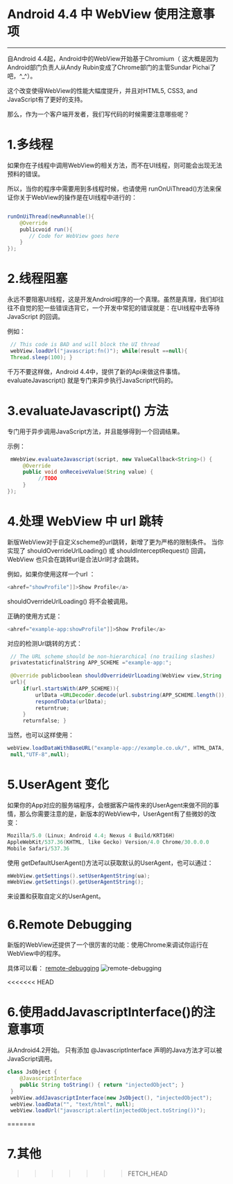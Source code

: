 # Android 4.4 中 WebView 使用注意事项

------

自Android 4.4起，Android中的WebView开始基于Chromium（ 这大概是因为Android部门负责人从Andy Rubin变成了Chrome部门的主管Sundar Pichai了吧，^_^）。

这个改变使得WebView的性能大幅度提升，并且对HTML5, CSS3, and JavaScript有了更好的支持。

那么，作为一个客户端开发者，我们写代码的时候需要注意哪些呢？

# 1.多线程

如果你在子线程中调用WebView的相关方法，而不在UI线程，则可能会出现无法预料的错误。

所以，当你的程序中需要用到多线程时候，也请使用 runOnUiThread()方法来保证你关于WebView的操作是在UI线程中进行的：

```java

runOnUiThread(newRunnable(){
    @Override
    publicvoid run(){
       // Code for WebView goes here
    }
});

```

# 2.线程阻塞

永远不要阻塞UI线程，这是开发Android程序的一个真理。虽然是真理，我们却往往不自觉的犯一些错误违背它，一个开发中常犯的错误就是：在UI线程中去等待JavaScript 的回调。

例如：

```java
 // This code is BAD and will block the UI thread
 webView.loadUrl("javascript:fn()"); while(result ==null){  
 Thread.sleep(100); }
```

千万不要这样做，Android 4.4中，提供了新的Api来做这件事情。
evaluateJavascript() 就是专门来异步执行JavaScript代码的。

# 3.evaluateJavascript() 方法

专门用于异步调用JavaScript方法，并且能够得到一个回调结果。

示例：

```java
 mWebView.evaluateJavascript(script, new ValueCallback<String>() {
     @Override
     public void onReceiveValue(String value) {
          //TODO
     }
});
```

# 4.处理 WebView 中 url 跳转

新版WebView对于自定义scheme的url跳转，新增了更为严格的限制条件。
当你实现了 shouldOverrideUrlLoading() 或 shouldInterceptRequest() 回调，WebView 也只会在跳转url是合法Url时才会跳转。

例如，如果你使用这样一个url ：

``` java
<ahref="showProfile"]]>Show Profile</a>
```

shouldOverrideUrlLoading() 将不会被调用。

正确的使用方式是：

``` java
<ahref="example-app:showProfile"]]>Show Profile</a>
```

对应的检测Url跳转的方式：

```java
 // The URL scheme should be non-hierarchical (no trailing slashes)
 privatestaticfinalString APP_SCHEME ="example-app:";
 
 @Override publicboolean shouldOverrideUrlLoading(WebView view,String
 url){
     if(url.startsWith(APP_SCHEME)){
         urlData =URLDecoder.decode(url.substring(APP_SCHEME.length()),"UTF-8");
         respondToData(urlData);
         returntrue;
     }
     returnfalse; }
```

当然，也可以这样使用：

```java
webView.loadDataWithBaseURL("example-app://example.co.uk/", HTML_DATA,
 null,"UTF-8",null);
```

# 5.UserAgent 变化

如果你的App对应的服务端程序，会根据客户端传来的UserAgent来做不同的事情，那么你需要注意的是，新版本的WebView中，UserAgent有了些微妙的改变：

```java
Mozilla/5.0 (Linux; Android 4.4; Nexus 4 Build/KRT16H)
AppleWebKit/537.36(KHTML, like Gecko) Version/4.0 Chrome/30.0.0.0
Mobile Safari/537.36
```

使用 getDefaultUserAgent()方法可以获取默认的UserAgent，也可以通过：

```java
mWebView.getSettings().setUserAgentString(ua);
mWebView.getSettings().getUserAgentString();
```

来设置和获取自定义的UserAgent。

# 6.Remote Debugging

新版的WebView还提供了一个很厉害的功能：使用Chrome来调试你运行在WebView中的程序。

具体可以看：
[remote-debugging][1]
![remote-debugging][2]

<<<<<<< HEAD
# 6.使用addJavascriptInterface()的注意事项

从Android4.2开始。
只有添加  @JavascriptInterface 声明的Java方法才可以被JavaScript调用。

```java
class JsObject {
    @JavascriptInterface
    public String toString() { return "injectedObject"; }
 }
 webView.addJavascriptInterface(new JsObject(), "injectedObject");
 webView.loadData("", "text/html", null);
 webView.loadUrl("javascript:alert(injectedObject.toString())");
 ```
=======
# 7.其他
>>>>>>> FETCH_HEAD

  [1]: https://developers.google.com/chrome-developer-tools/docs/remote-debugging
  [2]: https://developer.chrome.com/devtools/docs/remote-debugging/remote-debug-banner.png
